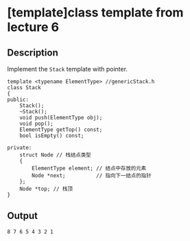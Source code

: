 # [template]class template from lecture 6

## Description
Implement the ```Stack``` template with pointer.
```
template <typename ElementType> //genericStack.h
class Stack
{
public:
	Stack();
	~Stack();
	void push(ElementType obj); 
	void pop();
	ElementType getTop() const;
	bool isEmpty() const;

private:
	struct Node // 栈结点类型
	{
		ElementType element; // 结点中存放的元素
		Node *next;			 // 指向下一结点的指针
	};
	Node *top; // 栈顶
}
```
## Output
```
8 7 6 5 4 3 2 1 
```
